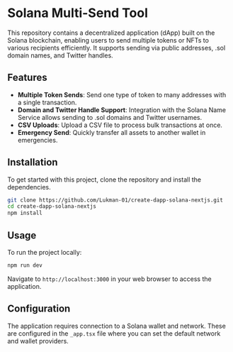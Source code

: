 # Solana Multi-Send Tool

This repository contains a decentralized application (dApp) built on the Solana blockchain, enabling users to send multiple tokens or NFTs to various recipients efficiently. It supports sending via public addresses, .sol domain names, and Twitter handles.

## Features

- **Multiple Token Sends**: Send one type of token to many addresses with a single transaction.
- **Domain and Twitter Handle Support**: Integration with the Solana Name Service allows sending to .sol domains and Twitter usernames.
- **CSV Uploads**: Upload a CSV file to process bulk transactions at once.
- **Emergency Send**: Quickly transfer all assets to another wallet in emergencies.

## Installation

To get started with this project, clone the repository and install the dependencies.

```bash
git clone https://github.com/Lukman-01/create-dapp-solana-nextjs.git
cd create-dapp-solana-nextjs
npm install
```

## Usage

To run the project locally:

```bash
npm run dev
```

Navigate to `http://localhost:3000` in your web browser to access the application.

## Configuration

The application requires connection to a Solana wallet and network. These are configured in the `_app.tsx` file where you can set the default network and wallet providers.


 